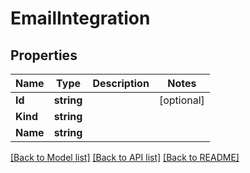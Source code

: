# EmailIntegration

## Properties

Name | Type | Description | Notes
------------ | ------------- | ------------- | -------------
**Id** | **string** |  | [optional] 
**Kind** | **string** |  | 
**Name** | **string** |  | 

[[Back to Model list]](../README.md#documentation-for-models) [[Back to API list]](../README.md#documentation-for-api-endpoints) [[Back to README]](../README.md)


